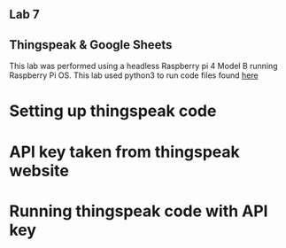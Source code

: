 ## Lab 7
## Thingspeak & Google Sheets

This lab was performed using a headless Raspberry pi 4 Model B running Raspberry Pi OS. This lab used python3 to run code files found [here](https://github.com/kevinwlu/iot/tree/master/lesson7)

# Setting up thingspeak code

# API key taken from thingspeak website

# Running thingspeak code with API key

